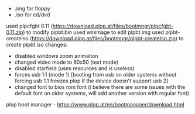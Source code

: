 * .img for floppy
* .iso for cd/dvd

used plpcfgbt 0.11 (https://download.plop.at/files/bootmngr/plpcfgbt-0.11.zip) to modify plpbt.bin
used winimage to edit plpbt.img 
used plpbt-createiso (https://download.plop.at/files/bootmngr/plpbt-createiso.zip) to create plpbt.iso
changes:
- disabled windows zoom animation
- changed video mode to 80x50 (text mode)
- disabled starfield (uses resources and is useless)
- forces usb 1.1 (mode 1) [booting from usb on older systems without forcing usb 1.1 freezes plop if the device doesn't support usb 2]
- changed font to bios rom font (i believe there are some issues with the default font on older systems, will add another version with regular font)

plop boot manager - https://www.plop.at/en/bootmanager/download.html
